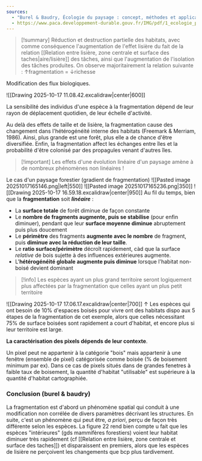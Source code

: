 ```yaml
---
sources:
  - "Burel & Baudry, Écologie du paysage : concept, méthodes et applications (2nde édition)"
  - https://www.paca.developpement-durable.gouv.fr/IMG/pdf/1_ecologie_paysage_tatoni_IMEP_cle76786e.pdf
---
```

>[!summary] Réduction et destruction partielle des habitats, avec comme conséquence l'augmentation de l'effet lisière du fait de la relation [[Relation entre lisière, zone centrale et surface des taches|aire/lisière]] des tâches, ainsi que l'augmentation de l'isolation des tâches produites.
>On observe majoritairement la relation suivante : ↑fragmentation = ↓richesse

Modification des flux biologiques.

![[Drawing 2025-10-17 11.08.42.excalidraw|center|600]]

La sensibilité des individus d'une espèce à la fragmentation dépend de leur rayon de déplacement quotidien, de leur échelle d'activité.


Au delà des effets de taille et de lisière, la fragmentation cause des changement dans l'hétérogénéité interne des habitats (Freemark & Merriam, 1986). Ainsi, plus grande est une forêt, plus elle a de chance d'être diversifiée. Enfin, la fragmentation affect les échanges entre îles et la probabilité d'être colonisé par des propagules venant d'autres îles.


>[!important] Les effets d'une évolution linéaire d'un paysage amène à de nombreux phénomènes non linéaires !

Le cas d'un paysage forestier (gradient de fragmentation)
![[Pasted image 20251017165146.png|left|550]] ![[Pasted image 20251017165236.png|350]]
![[Drawing 2025-10-17 16.59.18.excalidraw|center|950]]
Au fil du temps, bien que la **fragmentation** soit ***linéaire*** :
- La **surface totale** de forêt diminue de façon constante
- Le **nombre de fragments augmente, puis se stabilise** (pour enfin diminuer), pendant que leur **surface moyenne diminue** abruptement puis plus doucement
- Le **périmètre** des fragments **augmente avec le nombre** de fragment, puis **diminue avec la réduction de leur taille**.
- Le **ratio surface/périmètre** décroît rapidement, càd que la surface *relative* de bois sujette à des influences extérieures augmente.
- L'**hétérogénéité globale augmente puis diminue** lorsque l'habitat non-boisé devient dominant

>[!info] Les espèces ayant un plus grand territoire seront logiquement plus affectées par la fragmentation que celles ayant un plus petit territoire

![[Drawing 2025-10-17 17.06.17.excalidraw|center|700]]
↑ Les espèces qui ont besoin de 10% d'espaces boisés pour vivre ont des habitats dispo aux 5 étapes de la fragmentation de cet exemple, alors que celles nécessitant 75% de surface boisées sont rapidement a court d'habitat, et encore plus si leur territoire est large.

**La caractérisation des pixels dépends de leur contexte**.

Un pixel peut ne appartenir à la catégorie "bois" mais appartenir à une fenêtre (ensemble de pixel) catégorisée comme boisée (% de boisement minimum par ex).
Dans ce cas de pixels situés dans de grandes fenetres à faible taux de boisement, la quantité d'habitat "utilisable" est supérieure à la quantité d'habitat cartographiée.


### Conclusion (burel & baudry)

La fragmentation est d'abord un phénomène spatial qui conduit à une modification non corrélée de divers paramètres décrivant les structures.
En suite, c'est un phénomène qui peut être, *a priori*, perçu de façon très différente selon les espèces. La figure 22 rend bien compte u fait que les espèces "intérieures" (gds mammifères forestiers) voient leur habitat diminuer très rapidement (cf [[Relation entre lisière, zone centrale et surface des taches]]) et disparaissent en premiers, alors que les espèces de lisière ne perçoivent les changements que bcp plus tardivement.

